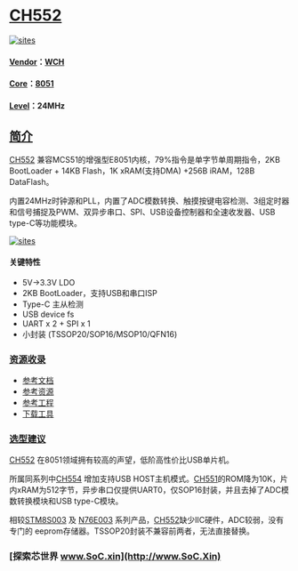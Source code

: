 ﻿# [CH552](https://github.com/SoCXin/CH552)

[![sites](http://182.61.61.133/link/resources/SoC.png)](http://www.SoC.Xin)

#### [Vendor](https://github.com/SoCXin/Vendor)：[WCH](http://www.wch.cn/)
#### [Core](https://github.com/SoCXin/8051)：[8051](https://github.com/SoCXin/8051)
#### [Level](https://github.com/SoCXin/Level)：24MHz

## [简介](https://github.com/SoCXin/CH552/wiki)

[CH552](https://github.com/SoCXin/CH552) 兼容MCS51的增强型E8051内核，79%指令是单字节单周期指令，2KB BootLoader + 14KB Flash，1K xRAM(支持DMA) +256B iRAM，128B DataFlash。

内置24MHz时钟源和PLL，内置了ADC模数转换、触摸按键电容检测、3组定时器和信号捕捉及PWM、双异步串口、SPI、USB设备控制器和全速收发器、USB type-C等功能模块。

[![sites](docs/CH552.png)](http://www.wch.cn/products/CH552.html)
#### 关键特性

* 5V->3.3V LDO
* 2KB BootLoader，支持USB和串口ISP
* Type-C 主从检测
* USB device fs
* UART x 2 + SPI x 1
* 小封装 (TSSOP20/SOP16/MSOP10/QFN16)

### [资源收录](https://github.com/SoCXin/CH552)

* [参考文档](docs/)
* [参考资源](src/)
* [参考工程](project/)
* [下载工具](http://www.wch.cn/downloads/WCHISPTool_Setup_exe.html)

### [选型建议](https://github.com/SoCXin)

[CH552](https://github.com/SoCXin/CH552) 在8051领域拥有较高的声望，低阶高性价比USB单片机。

所属同系列中[CH554](https://github.com/SoCXin/CH554) 增加支持USB HOST主机模式。[CH551](http://www.wch.cn/products/CH551.html)的ROM降为10K，片内xRAM为512字节，异步串口仅提供UART0，仅SOP16封装，并且去掉了ADC模数转换模块和USB type-C模块。

相较[STM8S003](https://github.com/SoCXin/STM8S003) 及 [N76E003](https://github.com/SoCXin/N76E003) 系列产品，[CH552](https://github.com/SoCXin/CH552)缺少IIC硬件，ADC较弱，没有专门的 eeprom存储器。TSSOP20封装不兼容前两者，无法直接替换。

###  [探索芯世界 www.SoC.xin](http://www.SoC.Xin)
